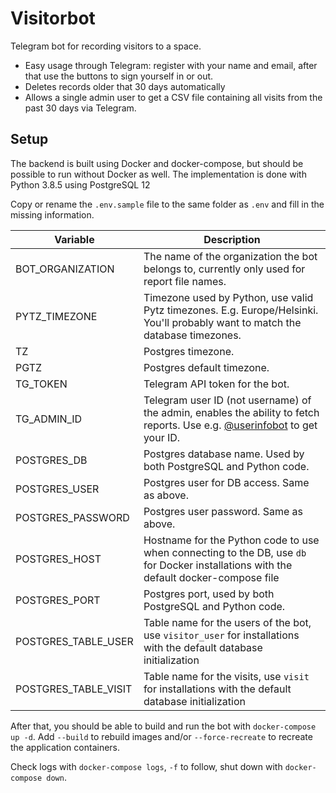 # Visitorbot

Telegram bot for recording visitors to a space.
* Easy usage through Telegram: register with your name and email, after that use the buttons to sign yourself in or out.
* Deletes records older that 30 days automatically
* Allows a single admin user to get a CSV file containing all visits from the past 30 days via Telegram.

## Setup

The backend is built using Docker and docker-compose, but should be possible to run without Docker as well. The implementation is done with Python 3.8.5 using PostgreSQL 12

Copy or rename the `.env.sample` file to the same folder as `.env` and fill in the missing information.

| Variable          | Description |
| ----------------- | ----------- |
| BOT_ORGANIZATION  | The name of the organization the bot belongs to, currently only used for report file names. |
| PYTZ_TIMEZONE     | Timezone used by Python, use valid Pytz timezones. E.g. Europe/Helsinki. You'll probably want to match the database timezones. |
| TZ                | Postgres timezone. |
| PGTZ              | Postgres default timezone. |
| TG_TOKEN          | Telegram API token for the bot. |
| TG_ADMIN_ID       | Telegram user ID (not username) of the admin, enables the ability to fetch reports. Use e.g. [@userinfobot](https://t.me/userinfobot) to get your ID. |
| POSTGRES_DB       | Postgres database name. Used by both PostgreSQL and Python code. |
| POSTGRES_USER     | Postgres user for DB access. Same as above. |
| POSTGRES_PASSWORD | Postgres user password. Same as above. |
| POSTGRES_HOST     | Hostname for the Python code to use when connecting to the DB, use `db` for Docker installations with the default docker-compose file |
| POSTGRES_PORT     | Postgres port, used by both PostgreSQL and Python code. |
| POSTGRES_TABLE_USER | Table name for the users of the bot, use `visitor_user` for installations with the default database initialization |
| POSTGRES_TABLE_VISIT | Table name for the visits, use `visit` for installations with the default database initialization |

After that, you should be able to build and run the bot with `docker-compose up -d`. Add `--build` to rebuild images and/or `--force-recreate` to recreate the application containers.

Check logs with `docker-compose logs`, `-f` to follow, shut down with `docker-compose down`.
